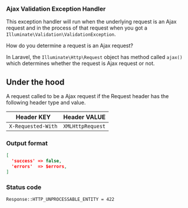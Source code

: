 ### Ajax Validation Exception Handler

This exception handler will run when the underlying request is an Ajax request and in the process of that request
when you got a `Illuminate\Validation\ValidationException`.

How do you determine a request is an Ajax request?

In Laravel, the `Illuminate\Http\Request` object has method called `ajax()` which determines whether the request is
Ajax request or not.

## Under the hood

A request called to be a Ajax request if the Request header has the following header type and value.

| Header KEY          | Header VALUE                     |
|---------------------|----------------------------------|
| `X-Requested-With`  | `XMLHttpRequest`                 |    


### Output format

```json
[
  'success' => false,
  'errors'  => $errors,
]
```  
### Status code
`Response::HTTP_UNPROCESSABLE_ENTITY = 422`
